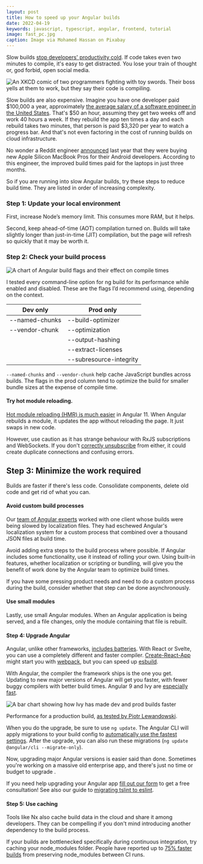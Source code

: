 ```yaml
---
layout: post
title: How to speed up your Angular builds
date: 2022-04-19
keywords: javascript, typescript, angular, frontend, tutorial
image: fast_pc.jpg
caption: Image via Mohamed Hassan on Pixabay
---
```


Slow builds [stop developers' productivity cold](https://steven-lemon182.medium.com/a-guide-to-reducing-development-wait-time-part-1-why-9dcbbfdc1224). If code takes even two minutes to compile, it's easy to get distracted. You lose your train of thought or, god forbid, open social media.

![An XKCD comic of two programmers fighting with toy swords. Their boss yells at them to work, but they say their code is compiling.](/img/compiling.png)

Slow builds are also expensive. Imagine you have one developer paid $100,000 a year, approximately [the average salary of a software engineer in the United States](https://www.ziprecruiter.com/Salaries/Software-Engineer-Salary). That's $50 an hour, assuming they get two weeks off and work 40 hours a week. If they rebuild the app ten times a day and each rebuild takes two minutes, that person is paid $3,320 per year to watch a progress bar. And that's not even factoring in the cost of running builds on cloud infrastructure.

No wonder a Reddit engineer [announced](https://twitter.com/softwarejameson/status/1455971162060697613?s=20&t=nG4msUNBfLolUl_TEndsYQ) last year that they were buying new Apple Silicon MacBook Pros for their Android developers. According to this engineer, the improved build times paid for the laptops in just three months.

So if you are running into slow Angular builds, try these steps to reduce build time. They are listed in order of increasing complexity.

### Step 1: Update your local environment

First, increase Node’s memory limit. This consumes more RAM, but it helps.

Second, keep ahead-of-time (AOT) compilation turned on. Builds will take slightly longer than just-in-time (JIT) compilation, but the page will refresh so quickly that it may be worth it.

### Step 2: Check your build process

![A chart of Angular build flags and their effect on compile times](/img/angular-build-flags.png)

I tested every command-line option for ng build for its performance while enabled and disabled. These are the flags I’d recommend using, depending on the context.

| Dev only       | Prod only               |
| -------------- | ----------------------- |
| --named-chunks | --build-optimizer       |
| --vendor-chunk | --optimization          |
|                | --output-hashing        |
|                | --extract-licenses      |
|                | --subresource-integrity |

`--named-chunks` and `--vendor-chunk` help cache JavaScript bundles across builds. The flags in the prod column tend to optimize the build for smaller bundle sizes at the expense of compile time.

#### Try hot module reloading.

[Hot module reloading (HMR) is much easier](https://blog.angular.io/version-11-of-angular-now-available-74721b7952f7 'https://blog.angular.io/version-11-of-angular-now-available-74721b7952f7') in Angular 11. When Angular rebuilds a module, it updates the app without reloading the page. It just swaps in new code.

However, use caution as it has strange behaviour with RxJS subscriptions and WebSockets. If you don't [correctly unsubscribe](https://levelup.gitconnected.com/unsubscribing-in-angular-the-right-way-6ed82be43ccc 'https://levelup.gitconnected.com/unsubscribing-in-angular-the-right-way-6ed82be43ccc') from either, it could create duplicate connections and confusing errors.

## Step 3: Minimize the work required

Builds are faster if there's less code. Consolidate components, delete old code and get rid of what you can.

#### Avoid custom build processes

Our [team of Angular experts](https://www.bitovi.com/frontend-javascript-consulting/angular-consulting 'https://www.bitovi.com/frontend-javascript-consulting/angular-consulting') worked with one client whose builds were being slowed by localization files. They had eschewed Angular's localization system for a custom process that combined over a thousand JSON files at build time.

Avoid adding extra steps to the build process where possible. If Angular includes some functionality, use it instead of rolling your own. Using built-in features, whether localization or scripting or bundling, will give you the benefit of work done by the Angular team to optimize build times.

If you have some pressing product needs and need to do a custom process during the build, consider whether that step can be done asynchronously.

#### Use small modules

Lastly, use small Angular modules. When an Angular application is being served, and a file changes, only the module containing that file is rebuilt.

#### Step 4: Upgrade Angular

Angular, unlike other frameworks, [includes batteries](https://dev.to/dubyabrian/comment/37cp 'https://dev.to/dubyabrian/comment/37cp'). With React or Svelte, you can use a completely different and faster compiler. [Create-React-App](https://create-react-app.dev/ 'https://create-react-app.dev') might start you with [webpack](https://webpack.js.org/ 'https://webpack.js.org'), but you can speed up [esbuild](https://esbuild.github.io/ 'https://esbuild.github.io').

With Angular, the compiler the framework ships is the one you get. Updating to new major versions of Angular will get you faster, with fewer buggy compilers with better build times. Angular 9 and Ivy are [especially fast](https://www.piotrl.net/angular-ivy-build-performance/ 'https://www.piotrl.net/angular-ivy-build-performance/').

![A bar chart showing how Ivy has made dev and prod builds faster](/img/ivy-build-comparison.png)

Performance for a production build, [as tested by Piotr Lewandowski](https://indepth.dev/posts/1221/angular-with-ivy-build-performance-review 'https://indepth.dev/posts/1221/angular-with-ivy-build-performance-review').

When you do the upgrade, be sure to use `ng update`. The Angular CLI will apply migrations to your build config to [automatically use the fastest settings](https://github.com/angular/angular/issues/42100#issuecomment-847331725 'https://github.com/angular/angular/issues/42100#issuecomment-847331725'). After the upgrade, you can also run these migrations (`ng update @angular/cli --migrate-only`).

Now, upgrading major Angular versions is easier said than done. Sometimes you're working on a massive old enterprise app, and there's just no time or budget to upgrade .

If you need help upgrading your Angular app [fill out our form](https://www.bitovi.com/frontend-javascript-consulting/angular-consulting 'https://www.bitovi.com/frontend-javascript-consulting/angular-consulting') to get a free consultation! See also our guide to [migrating tslint to eslint](https://www.bitovi.com/blog/angular-upgrades-painless-migration-from-tslint-to-eslint 'https://www.bitovi.com/blog/angular-upgrades-painless-migration-from-tslint-to-eslint').

#### Step 5: Use caching

Tools like Nx also cache build data in the cloud and share it among developers. They can be compelling if you don't mind introducing another dependency to the build process.

If your builds are bottlenecked specifically during continuous integration, try caching your node_modules folder. People have reported up to [75% faster builds](https://medium.com/vendasta/how-to-speed-up-angular-build-times-with-caching-5856d369de88 'https://medium.com/vendasta/how-to-speed-up-angular-build-times-with-caching-5856d369de88') from preserving node_modules between CI runs.

